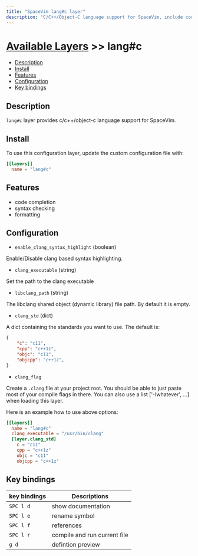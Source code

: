 ```yaml
---
title: "SpaceVim lang#c layer"
description: "C/C++/Object-C language support for SpaceVim, include code completion, jump to definition, quick runner."
---
```


# [Available Layers](../../) >> lang#c

<!-- vim-markdown-toc GFM -->

- [Description](#description)
- [Install](#install)
- [Features](#features)
- [Configuration](#configuration)
- [Key bindings](#key-bindings)

<!-- vim-markdown-toc -->

## Description

`lang#c` layer provides c/c++/object-c language support for SpaceVim.

## Install

To use this configuration layer, update the custom configuration file with:

```toml
[[layers]]
  name = "lang#c"
```

## Features

- code completion
- syntax checking
- formatting

## Configuration

- `enable_clang_syntax_highlight` (boolean)

Enable/Disable clang based syntax highlighting.

- `clang_executable` (string)

Set the path to the clang executable

- `libclang_path` (string)

The libclang shared object (dynamic library) file path. By default it is empty.

- `clang_std` (dict)

A dict containing the standards you want to use. The default is:

```json
{
    "c": "c11",
    "cpp": "c++1z",
    "objc": "c11",
    "objcpp": "c++1z",
}
```

- `clang_flag`

Create a `.clang` file at your project root.
You should be able to just paste most of your compile flags in there.
You can also use a list ['-Iwhatever', ...] when loading this layer.

Here is an example how to use above options:

```toml
[[layers]]
  name = "lang#c"
  clang_executable = "/usr/bin/clang"
  [layer.clang_std]
    c = "c11"
    cpp = "c++1z"
    objc = "c11"
    objcpp = "c++1z"
```


## Key bindings

| key bindings | Descriptions                 |
| ------------ | ---------------------------- |
| `SPC l d`    | show documentation           |
| `SPC l e`    | rename symbol                |
| `SPC l f`    | references                   |
| `SPC l r`    | compile and run current file |
| `g d`        | defintion preview            |
